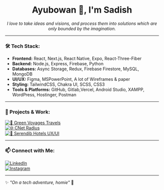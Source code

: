 <h1 align="center">Ayubowan 👋, I'm Sadish</h1>
<p align="center">
   <i>I love to take ideas and visions, and process them into solutions which are only bounded by the imagination. </i>
</p>

---

### 🛠 Tech Stack:

- **Frontend:** React, Next.js, React Native, Expo, React-Three-Fiber 
- **Backend:** Node.js, Express, Firebase, Python
- **Databases:** Async Storage, Redux, Firebase Firestore, MySQL, MongoDB
- **UI/UX:** Figma, MSPowerPoint, A lot of Wireframes & paper 
- **Styling:** TailwindCSS, Chakra UI, SCSS, CSS3
- **Tools & Platforms:** GitHub, Gitlab,Vercel, Android Studio, XAMPP, WordPress, Hostinger, Postman

---

### 🚀 Projects & Work:

[![🌱 Green Voyages Travels](https://img.shields.io/badge/🌱-Green_Voyages_Travels-brightgreen?style=for-the-badge)](http://greenvoyagestravels.com/)  
[![🌐 CNet Radius](https://img.shields.io/badge/🌐-CNet_Radius-blue?style=for-the-badge)](https://tcnet.globemw.net/)  
[![🏨 Serendib Hotels UX/UI](https://img.shields.io/badge/🏨-Serendib_Hotels_UXUI_Design-purple?style=for-the-badge)](https://www.figma.com/design/IuqvRr7GHKExuaAagFgjE6/Serendib-Hotels-v3---UX%2FUI-Design?node-id=0-1&t=DcPAQABFqujXZn3I-1)


---

### 📫 Connect with Me:

[![LinkedIn](https://img.shields.io/badge/-LinkedIn-blue?style=for-the-badge&logo=linkedin)](https://www.linkedin.com/in/sadishruhunage/)  
[![Instagram](https://img.shields.io/badge/-Instagram-purple?style=for-the-badge&logo=instagram)](https://www.instagram.com/iamsadiz/)

---

✨ _"On a tech adventure, homie"_ 🚀
